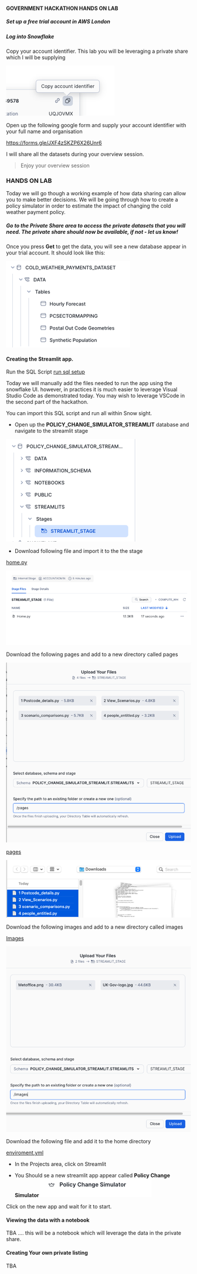 #### GOVERNMENT HACKATHON HANDS ON LAB

##### Set up a free trial account in AWS London

##### Log into Snowflake


Copy your account identifier.  This lab you will be leveraging a private share which I will be supplying

![alt text](image.png)

Open up the following google form and supply your account identifier with your full name and organisation

https://forms.gle/JXF4zSKZP6X26Unr6




I will share all the datasets during your overview session.

> Enjoy your overview session

### HANDS ON LAB

Today we will go though a working example of how data sharing can allow you to make better decisions.  We will be going through how to create a policy simulator in order to estimate the impact of changing the cold weather payment policy.

##### Go to the Private Share area to access the private datasets that you will need.  The private share should now be available, if not - let us know!

Once you press **Get** to get the data, you will see a new database appear in your trial account.  It should look like this:

![alt text](image-1.png)



#### Creating the Streamlit app.


Run the SQL Script [run sql setup](sql_setup.sql)

Today we will manually add the files needed to run the app using the snowflake UI.  however, in practices it is much easier to leverage Visual Studio Code as demonstrated today.  You may wish to leverage VSCode in the second part of the hackathon.

You can import this SQL script and run all within Snow sight.


- Open up the **POLICY_CHANGE_SIMULATOR_STREAMLIT** database and navigate to the streamlit stage

![alt text](image-2.png)

- Download following file and import it to the the stage

[home.py](Home.py)

![alt text](image-3.png)

Download the following pages and add to a new directory called pages

![alt text](image-5.png)


[pages](https://github.com/sfc-gh-boconnor/government_hackathon/tree/main/pages)

![alt text](image-4.png)



Download the following images and add to a new directory called images

[Images](https://github.com/sfc-gh-boconnor/government_hackathon/tree/main/images)

![Images](image-6.png)

Download the following file and add it to the home directory

[enviroment.yml](https://github.com/sfc-gh-boconnor/government_hackathon/tree/main/environment.yml)



- In the Projects area, click on Streamlit

- You Should se a new streamlit app appear called **Policy Change Simulator**
![Image](image-7.png)

Click on the new app and wait for it to start.

#### Viewing the data with a notebook



TBA   .... this will be a notebook which will leverage the data in the private share.

#### Creating Your own private listing

TBA
